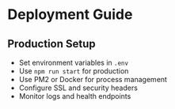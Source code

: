 # Deployment Guide

## Production Setup

- Set environment variables in `.env`
- Use `npm run start` for production
- Use PM2 or Docker for process management
- Configure SSL and security headers
- Monitor logs and health endpoints
